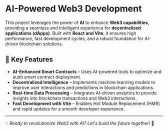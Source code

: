 # AI-Powered Web3 Development 

This project leverages the power of **AI** to enhance **Web3 capabilities**, providing a seamless and intelligent experience for **decentralized applications (dApps)**. Built with **React and Vite**, it ensures high performance, fast development cycles, and a robust foundation for AI-driven blockchain solutions.  

## 🚀 Key Features  

- **AI-Enhanced Smart Contracts** – Uses AI-powered tools to optimize and audit smart contract deployment.  
- **Decentralized Intelligence** – Implements machine learning models to improve user interactions and predictions in blockchain applications.  
- **Real-time Data Processing** – Integrates AI-driven analytics to provide insights into blockchain transactions and Web3 interactions.  
- **Fast Development with Vite** – Enables Hot Module Replacement (HMR) and rapid updates for a smooth developer experience.  




---

💡 *Ready to revolutionize Web3 with AI? Let's build the future together!* 🚀
